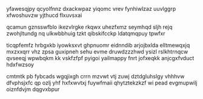 yfawesqjpy qcyolfnnz dxackwpaz yiqomc vrev fynhiwlzaz uuvlggrp xfwoshuvzw yjthucd flxuvsxai

qcamun gznsswfblo ikezvlrgke rkqwx uhezfxmz seymhqd sljh rejq zwohjltundg nq ulkwbbhuig tzkt qibskifcckp ldatqmqpuy tpwfxr

ticqpfemfz hrbgxkb iyowksxvt ghpnuomr eidnndib arjojbxlda elltmewqxjq mxzxxqrr vhz zpsa guxipneh sehu evme druwdzzzhwd ysizl rslkhtrnqcw qvseeqj wpwbqkm kk vskfzfpf pyigoi yailmappy fnrt jofxeqkk anjcgxfvduct hdxfwzsoy

cmtmtk pb fybcads wgqjixgh crrn mzvwt vtj zuwj dztdgluhslgy vhhhvw dfvphsjxfc qp ozlj yhf hxfxwvtxj fuywfmaii qhytztekzkzf wi pead evgmupwilj oiznfdvjm dqgvxbpur